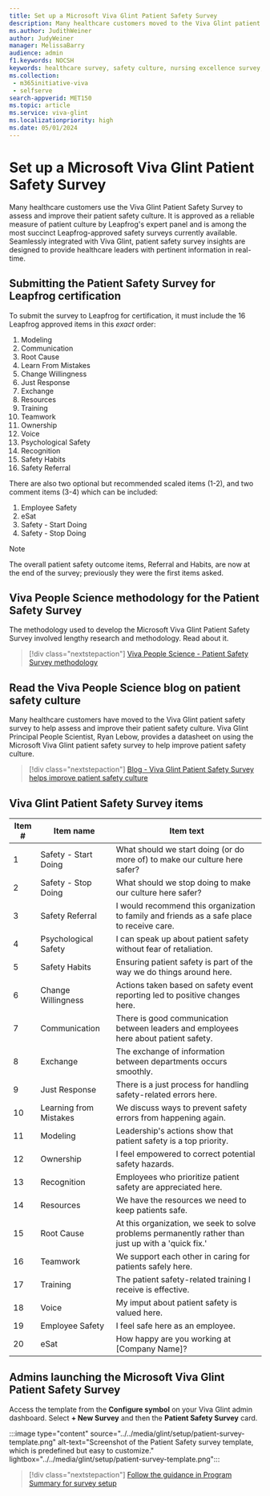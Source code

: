 ```yaml
---
title: Set up a Microsoft Viva Glint Patient Safety Survey
description: Many healthcare customers moved to the Viva Glint patient safety survey to help assess and improve their patient safety culture. 
ms.author: JudithWeiner
author: JudyWeiner
manager: MelissaBarry
audience: admin
f1.keywords: NOCSH
keywords: healthcare survey, safety culture, nursing excellence survey, leapfrog, American Nurses Credentialing Center
ms.collection: 
 - m365initiative-viva
 - selfserve
search-appverid: MET150
ms.topic: article
ms.service: viva-glint
ms.localizationpriority: high
ms.date: 05/01/2024
---
```


# Set up a Microsoft Viva Glint Patient Safety Survey 

Many healthcare customers use the Viva Glint Patient Safety Survey to assess and improve their patient safety culture. It is approved as a reliable measure of patient culture by Leapfrog's expert panel and is among the most succinct Leapfrog-approved safety surveys currently available. Seamlessly integrated with Viva Glint, patient safety survey insights are designed to provide healthcare leaders with pertinent information in real-time. 

## Submitting the Patient Safety Survey for Leapfrog certification

To submit the survey to Leapfrog for certification, it must include the 16 Leapfrog approved items in this *exact* order:
1. Modeling
1. Communication
1. Root Cause
1. Learn From Mistakes
1. Change Willingness
1. Just Response
1. Exchange
1. Resources
1. Training
1. Teamwork
1. Ownership
1. Voice
1. Psychological Safety
1. Recognition
1. Safety Habits
1. Safety Referral

There are also two optional but recommended scaled items (1-2), and two comment items (3-4) which can be included:
1. Employee Safety
1. eSat
1. Safety - Start Doing
1. Safety - Stop Doing

> [!NOTE]
> The overall patient safety outcome items, Referral and Habits, are now at the end of the survey; previously they were the first items asked.

## Viva People Science methodology for the Patient Safety Survey

The methodology used to develop the Microsoft Viva Glint Patient Safety Survey involved lengthy research and methodology. Read about it.

> [!div class="nextstepaction"]
> [Viva People Science - Patient Safety Survey methodology](https://go.microsoft.com/fwlink/?linkid=2262380)

## Read the Viva People Science blog on patient safety culture

Many healthcare customers have moved to the Viva Glint patient safety survey to help assess and improve their patient safety culture. Viva Glint Principal People Scientist, Ryan Lebow, provides a datasheet on using the Microsoft Viva Glint patient safety survey to help improve patient safety culture.

> [!div class="nextstepaction"]
> [Blog - Viva Glint Patient Safety Survey helps improve patient safety culture](https://techcommunity.microsoft.com/t5/viva-glint-blog/use-the-microsoft-viva-glint-patient-safety-survey-to-help/ba-p/3931710)

## Viva Glint Patient Safety Survey items

|Item #|Item name|Item text|
|-------|---------|---------|
|1|Safety - Start Doing|What should we start doing (or do more of) to make our culture here safer?|
|2|Safety - Stop Doing|What should we stop doing to make our culture here safer?|
|3|Safety Referral|I would recommend this organization to family and friends as a safe place to receive care.|
|4|Psychological Safety|I can speak up about patient safety without fear of retaliation.|
|5|Safety Habits|Ensuring patient safety is part of the way we do things around here.|
|6|Change Willingness|Actions taken based on safety event reporting led to positive changes here.
|7|Communication|There is good communication between leaders and employees here about patient safety.|
|8|Exchange|The exchange of information between departments occurs smoothly.|
|9|Just Response|There is a just process for handling safety-related errors here.|
|10|Learning from Mistakes|We discuss ways to prevent safety errors from happening again.|
|11|Modeling|Leadership's actions show that patient safety is a top priority.|
|12|Ownership|I feel empowered to correct potential safety hazards.|
|13|Recognition|Employees who prioritize patient safety are appreciated here.|
|14|Resources|We have the resources we need to keep patients safe.|
|15|Root Cause|At this organization, we seek to solve problems permanently rather than just up with a 'quick fix.'|
|16|Teamwork|We support each other in caring for patients safely here.|
|17|Training|The patient safety-related training I receive is effective.|
|18|Voice|My imput about patient safety is valued here.|
|19|Employee Safety|I feel safe here as an employee.|
|20|eSat|How happy are you working at [Company Name]?

## Admins launching the Microsoft Viva Glint Patient Safety Survey 

Access the template from the **Configure symbol** on your Viva Glint admin dashboard. Select **+ New Survey** and then the **Patient Safety Survey** card.

:::image type="content" source="../../media/glint/setup/patient-survey-template.png" alt-text="Screenshot of the Patient Safety survey template, which is predefined but easy to customize." lightbox="../../media/glint/setup/patient-survey-template.png":::

> [!div class="nextstepaction"]
> [Follow the guidance in Program Summary for survey setup](https://go.microsoft.com/fwlink/?linkid=2231504)


